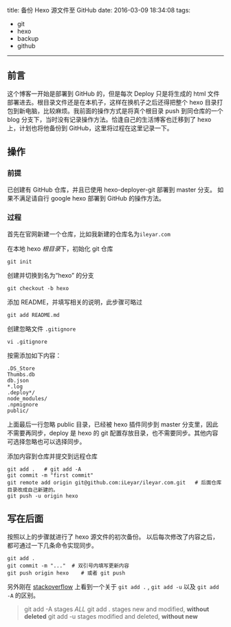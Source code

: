 title: 备份 Hexo 源文件至 GitHub
date: 2016-03-09 18:34:08
tags:
- git
- hexo
- backup
- github
---

## 前言

这个博客一开始是部署到 GitHub 的，但是每次 Deploy 只是将生成的 html 文件部署进去。根目录文件还是在本机子，这样在换机子之后还得把整个 hexo 目录打包到新电脑，比较麻烦。我前面的操作方式是将真个根目录 push 到同仓库的一个 blog 分支下，当时没有记录操作方法。恰逢自己的生活博客也迁移到了 hexo 上，计划也将他备份到 GitHub，这里将过程在这里记录一下。

## 操作

### 前提

已创建有 GitHub 仓库，并且已使用 hexo-deployer-git 部署到 master 分支。
如果不满足请自行 google hexo 部署到 GitHub 的操作方法。

<!--more-->

### 过程

首先在官网新建一个仓库，比如我新建的仓库名为`ileyar.com`

在本地 hexo *根目录*下，初始化 git 仓库
```
git init
```
创建并切换到名为“hexo” 的分支
```
git checkout -b hexo
```
添加 README，并填写相关的说明，此步骤可略过
```
git add README.md
```
创建忽略文件 `.gitignore`
```
vi .gitignore
```
按需添加如下内容：
```
.DS_Store 
Thumbs.db
db.json  
*.log
.deploy*/
node_modules/
.npmignore
public/
```
上面最后一行忽略 public 目录，已经被 hexo 插件同步到 master 分支里，因此不需要再同步，deploy 是 hexo 的 git 配置存放目录，也不需要同步。其他内容可选择忽略也可以选择同步。

添加内容到仓库并提交到远程仓库
```
git add .   # git add -A
git commit -m "first commit"
git remote add origin git@github.com:iLeyar/ileyar.com.git	 # 后面仓库目录改成自己新建的。
git push -u origin hexo
```

## 写在后面
按照以上的步骤就进行了 hexo 源文件的初次备份。
以后每次修改了内容之后，都可通过一下几条命令实现同步。

```
git add .
git commit -m "..."	 # 双引号内填写更新内容
git push origin hexo	# 或者 git push
```

另外刚在 [stackoverflow](http://stackoverflow.com/questions/572549/difference-between-git-add-a-and-git-add) 上看到一个关于 `git add .` , `git add -u` 以及 `git add -A` 的区别。

> git add -A stages *ALL*
> git add .	stages new and modified, **without deleted**
> git add -u stages modified and deleted, **without new**


